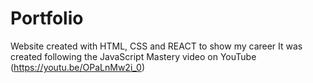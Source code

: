 # Portfolio
Website created with HTML, CSS and REACT to show my career
It was created following the JavaScript Mastery video on YouTube (https://youtu.be/OPaLnMw2i_0)
